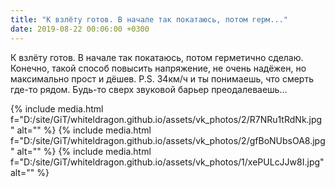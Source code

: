 ```yaml
---
title: "К взлёту готов. В начале так покатаюсь, потом герм..."
date: 2019-08-22 00:06:00 +0300
---
```


К взлёту готов. В начале так покатаюсь, потом герметично сделаю. Конечно, такой способ повысить напряжение, не очень надёжен, но максимально прост и дёшев.
P.S. 34км/ч и ты понимаешь, что смерть где-то рядом. Будь-то сверх звуковой барьер преодалеваешь...


{% include media.html f="D:/site/GiT/whiteldragon.github.io/assets/vk_photos/2/R7NRu1tRdNk.jpg" alt="" %}
{% include media.html f="D:/site/GiT/whiteldragon.github.io/assets/vk_photos/2/gfBoNUbsOA8.jpg" alt="" %}
{% include media.html f="D:/site/GiT/whiteldragon.github.io/assets/vk_photos/1/xePULcJJw8I.jpg" alt="" %}
